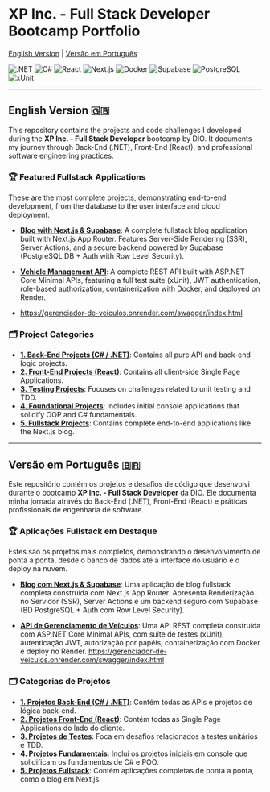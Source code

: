 # XP Inc. - Full Stack Developer Bootcamp Portfolio

[English Version](#english-version-) | [Versão em Português](#versão-em-português-)

![.NET](https://img.shields.io/badge/.NET-512BD4?style=for-the-badge&logo=.net&logoColor=white)
![C#](https://img.shields.io/badge/C%23-239120?style=for-the-badge&logo=c-sharp&logoColor=white)
![React](https://img.shields.io/badge/React-20232A?style=for-the-badge&logo=react&logoColor=61DAFB)
![Next.js](https://img.shields.io/badge/Next.js-000000?style=for-the-badge&logo=next.js&logoColor=white)
![Docker](https://img.shields.io/badge/Docker-2496ED?style=for-the-badge&logo=docker&logoColor=white)
![Supabase](https://img.shields.io/badge/Supabase-3ECF8E?style=for-the-badge&logo=supabase&logoColor=white)
![PostgreSQL](https://img.shields.io/badge/PostgreSQL-4169E1?style=for-the-badge&logo=postgresql&logoColor=white)
![xUnit](https://img.shields.io/badge/xUnit-80AC4D?style=for-the-badge&logo=xunit&logoColor=white)

---

## English Version 🇬🇧

This repository contains the projects and code challenges I developed during the **XP Inc. - Full Stack Developer** bootcamp by DIO. It documents my journey through Back-End (.NET), Front-End (React), and professional software engineering practices.

### 🏆 Featured Fullstack Applications

These are the most complete projects, demonstrating end-to-end development, from the database to the user interface and cloud deployment.

* **[Blog with Next.js & Supabase](./5-Fullstack/blog-next-supabase/)**: A complete fullstack blog application built with Next.js App Router. Features Server-Side Rendering (SSR), Server Actions, and a secure backend powered by Supabase (PostgreSQL DB + Auth with Row Level Security).

* **[Vehicle Management API](./1-Backend/vehicle-management-api/)**: A complete REST API built with ASP.NET Core Minimal APIs, featuring a full test suite (xUnit), JWT authentication, role-based authorization, containerization with Docker, and deployed on Render.
* https://gerenciador-de-veiculos.onrender.com/swagger/index.html

### 🗂️ Project Categories

* **[1. Back-End Projects (C# / .NET)](./1-Backend/)**: Contains all pure API and back-end logic projects.
* **[2. Front-End Projects (React)](./2-Frontend/)**: Contains all client-side Single Page Applications.
* **[3. Testing Projects](./3-Testes/)**: Focuses on challenges related to unit testing and TDD.
* **[4. Foundational Projects](./4-Fundamentos/)**: Includes initial console applications that solidify OOP and C# fundamentals.
* **[5. Fullstack Projects](./5-Fullstack/)**: Contains complete end-to-end applications like the Next.js blog.

---

## Versão em Português 🇧🇷

Este repositório contém os projetos e desafios de código que desenvolvi durante o bootcamp **XP Inc. - Full Stack Developer** da DIO. Ele documenta minha jornada através do Back-End (.NET), Front-End (React) e práticas profissionais de engenharia de software.

### 🏆 Aplicações Fullstack em Destaque

Estes são os projetos mais completos, demonstrando o desenvolvimento de ponta a ponta, desde o banco de dados até a interface do usuário e o deploy na nuvem.

* **[Blog com Next.js & Supabase](./5-Fullstack/blog-next-supabase/)**: Uma aplicação de blog fullstack completa construída com Next.js App Router. Apresenta Renderização no Servidor (SSR), Server Actions e um backend seguro com Supabase (BD PostgreSQL + Auth com Row Level Security).

* **[API de Gerenciamento de Veículos](./1-Backend/vehicle-management-api/)**: Uma API REST completa construída com ASP.NET Core Minimal APIs, com suíte de testes (xUnit), autenticação JWT, autorização por papéis, containerização com Docker e deploy no Render.
https://gerenciador-de-veiculos.onrender.com/swagger/index.html

### 🗂️ Categorias de Projetos

* **[1. Projetos Back-End (C# / .NET)](./1-Backend/)**: Contém todas as APIs e projetos de lógica back-end.
* **[2. Projetos Front-End (React)](./2-Frontend/)**: Contém todas as Single Page Applications do lado do cliente.
* **[3. Projetos de Testes](./3-Testes/)**: Foca em desafios relacionados a testes unitários e TDD.
* **[4. Projetos Fundamentais](./4-Fundamentos/)**: Inclui os projetos iniciais em console que solidificam os fundamentos de C# e POO.
* **[5. Projetos Fullstack](./5-Fullstack/)**: Contém aplicações completas de ponta a ponta, como o blog em Next.js.
